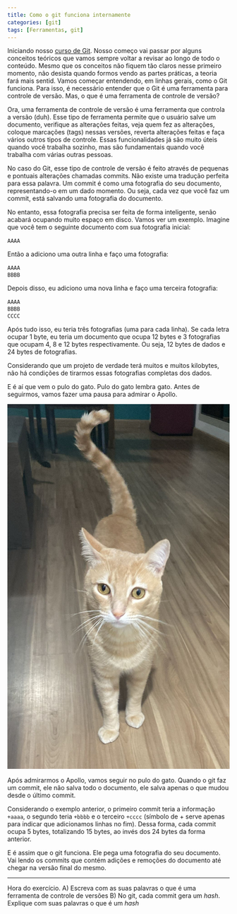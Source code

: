 ```yaml
---
title: Como o git funciona internamente
categories: [git]
tags: [Ferramentas, git]
---
```

Iniciando nosso [curso de Git](). Nosso começo vai passar por alguns conceitos teóricos que vamos sempre voltar a revisar ao longo de todo o conteúdo. Mesmo que os conceitos não fiquem tão claros nesse primeiro momento, não desista quando formos vendo as partes práticas, a teoria fará mais sentid. Vamos começar entendendo, em linhas gerais, como o Git funciona. Para isso, é necessário entender que o Git é uma ferramenta para controle de versão. Mas, o que é uma ferramenta de controle de versão?

Ora, uma ferramenta de controle de versão é uma ferramenta que controla a versão (duh). Esse tipo de ferramenta permite que o usuário salve um documento, verifique as alterações feitas, veja quem fez as alterações, coloque marcações (tags) nessas versões, reverta alterações feitas e faça vários outros tipos de controle. Essas funcionalidades já são muito úteis quando você trabalha sozinho, mas são fundamentais quando você trabalha com várias outras pessoas.

No caso do Git, esse tipo de controle de versão é feito através de pequenas e pontuais alterações chamadas commits. Não existe uma tradução perfeita para essa palavra. Um commit é como uma fotografia do seu documento, representando-o em um dado momento. Ou seja, cada vez que você faz um commit, está salvando uma fotografia do documento.

No entanto, essa fotografia precisa ser feita de forma inteligente, senão acabará ocupando muito espaço em disco. Vamos ver um exemplo. Imagine que você tem o seguinte documento com sua fotografia inicial:

```
AAAA
```

Então a adiciono uma outra linha e faço uma fotografia:

```
AAAA
BBBB
```

Depois disso, eu adiciono uma nova linha e faço uma terceira fotografia:

```
AAAA
BBBB
CCCC
```

Após tudo isso, eu teria três fotografias (uma para cada linha). Se cada letra ocupar 1 byte, eu teria um documento que ocupa 12 bytes e 3 fotografias que ocupam 4, 8 e 12 bytes respectivamente. Ou seja, 12 bytes de dados e 24 bytes de fotografias.

Considerando que um projeto de verdade terá muitos e muitos kilobytes, não há condições de tirarmos essas fotografias completas dos dados.

E é aí que vem o pulo do gato. Pulo do gato lembra gato. Antes de seguirmos, vamos fazer uma pausa para admirar o Apollo. 

![Alt apollo encarand](/images/apollo_encarando.jpeg)

Após admirarmos o Apollo, vamos seguir no pulo do gato. Quando o git faz um commit, ele não salva todo o documento, ele salva apenas o que mudou desde o último commit.

Considerando o exemplo anterior, o primeiro commit teria a informação `+aaaa`, o segundo teria `+bbbb` e o terceiro `+cccc` (símbolo de + serve apenas para indicar que adicionamos linhas no fim). Dessa forma, cada commit ocupa 5 bytes, totalizando 15 bytes, ao invés dos 24 bytes da forma anterior.

E é assim que o git funciona. Ele pega uma fotografia do seu documento. Vai lendo os commits que contém adições e remoções do documento até chegar na versão final do mesmo. 

---
Hora do exercício.
A) Escreva com as suas palavras o que é uma ferramenta de controle de versões 
B) No git, cada commit gera um *hash*. Explique com suas palavras o que é um *hash*